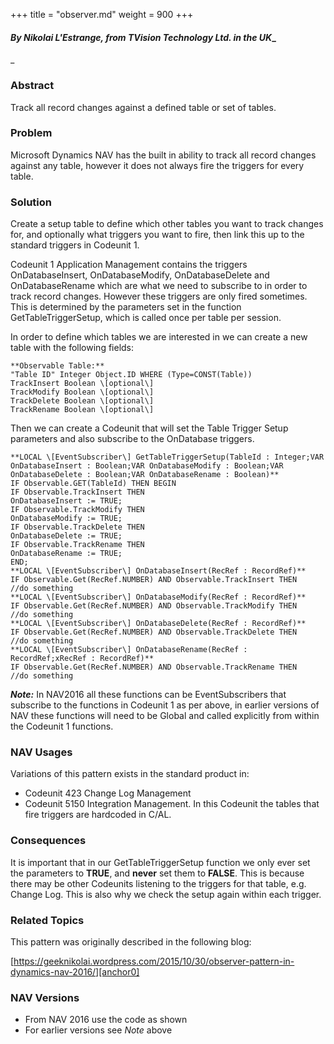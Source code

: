 +++
title = "observer.md"
weight = 900
+++
#### _By Nikolai L'Estrange, from TVision Technology Ltd. in the UK__  
_

### Abstract

Track all record changes against a defined table or set of tables.

### Problem

Microsoft Dynamics NAV has the built in ability to track all record changes against any table, however it does not always fire the triggers for every table.

### Solution

Create a setup table to define which other tables you want to track changes for, and optionally what triggers you want to fire, then link this up to the standard triggers in Codeunit 1\.

Codeunit 1 Application Management contains the triggers OnDatabaseInsert, OnDatabaseModify, OnDatabaseDelete and OnDatabaseRename which are what we need to subscribe to in order to track record changes. However these triggers are only fired sometimes. This is determined by the parameters set in the function GetTableTriggerSetup, which is called once per table per session.

In order to define which tables we are interested in we can create a new table with the following fields:

    **Observable Table:**
    "Table ID" Integer Object.ID WHERE (Type=CONST(Table))
    TrackInsert Boolean \[optional\]
    TrackModify Boolean \[optional\]
    TrackDelete Boolean \[optional\]
    TrackRename Boolean \[optional\]

Then we can create a Codeunit that will set the Table Trigger Setup parameters and also subscribe to the OnDatabase triggers.

    **LOCAL \[EventSubscriber\] GetTableTriggerSetup(TableId : Integer;VAR OnDatabaseInsert : Boolean;VAR OnDatabaseModify : Boolean;VAR OnDatabaseDelete : Boolean;VAR OnDatabaseRename : Boolean)**  
    IF Observable.GET(TableId) THEN BEGIN  
    IF Observable.TrackInsert THEN  
    OnDatabaseInsert := TRUE;  
    IF Observable.TrackModify THEN  
    OnDatabaseModify := TRUE;  
    IF Observable.TrackDelete THEN  
    OnDatabaseDelete := TRUE;  
    IF Observable.TrackRename THEN  
    OnDatabaseRename := TRUE;  
    END;  
    **LOCAL \[EventSubscriber\] OnDatabaseInsert(RecRef : RecordRef)**
    IF Observable.Get(RecRef.NUMBER) AND Observable.TrackInsert THEN
    //do something
    **LOCAL \[EventSubscriber\] OnDatabaseModify(RecRef : RecordRef)**
    IF Observable.Get(RecRef.NUMBER) AND Observable.TrackModify THEN
    //do something
    **LOCAL \[EventSubscriber\] OnDatabaseDelete(RecRef : RecordRef)**
    IF Observable.Get(RecRef.NUMBER) AND Observable.TrackDelete THEN
    //do something
    **LOCAL \[EventSubscriber\] OnDatabaseRename(RecRef : RecordRef;xRecRef : RecordRef)**
    IF Observable.Get(RecRef.NUMBER) AND Observable.TrackRename THEN
    //do something
    

_**Note:**_ In NAV2016 all these functions can be EventSubscribers that subscribe to the functions in Codeunit 1 as per above, in earlier versions of NAV these functions will need to be Global and called explicitly from within the Codeunit 1 functions.

### NAV Usages

Variations of this pattern exists in the standard product in:

* Codeunit 423 Change Log Management
* Codeunit 5150 Integration Management. In this Codeunit the tables that fire triggers are hardcoded in C/AL.

### Consequences

It is important that in our GetTableTriggerSetup function we only ever set the parameters to **TRUE**, and **never** set them to **FALSE**. This is because there may be other Codeunits listening to the triggers for that table, e.g. Change Log. This is also why we check the setup again within each trigger.

### Related Topics

This pattern was originally described in the following blog:

[https://geeknikolai.wordpress.com/2015/10/30/observer-pattern-in-dynamics-nav-2016/][anchor0]

### NAV Versions

* From NAV 2016 use the code as shown
* For earlier versions see _Note_ above



[anchor0]: https://geeknikolai.wordpress.com/2015/10/30/observer-pattern-in-dynamics-nav-2016/
